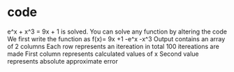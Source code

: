 # code
e^x + x^3 = 9x + 1 is solved. You can solve any function by altering the code
We first write the function as f(x)= 9x +1 -e^x -x^3
Output contains an array of 2 columns
Each row represents an itereation in total 100 itereations are made
First column represents calculated values of x
Second value represents absolute approximate error


